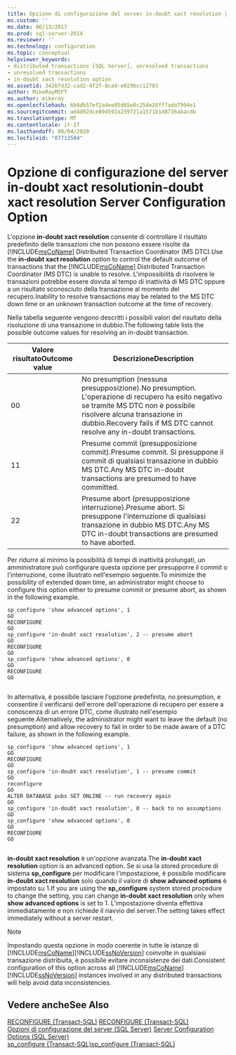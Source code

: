 ```yaml
---
title: Opzione di configurazione del server in-doubt xact resolution | Microsoft Docs
ms.custom: ''
ms.date: 06/13/2017
ms.prod: sql-server-2014
ms.reviewer: ''
ms.technology: configuration
ms.topic: conceptual
helpviewer_keywords:
- distributed transactions [SQL Server], unresolved transactions
- unresolved transactions
- in-doubt xact resolution option
ms.assetid: 3426fd32-cad2-4f2f-8ca9-e0296cc12703
author: MikeRayMSFT
ms.author: mikeray
ms.openlocfilehash: 6b8db57ef2a4ee85d65e8c25de28ff7ada7994e1
ms.sourcegitcommit: ad4d92dce894592a259721a1571b1d8736abacdb
ms.translationtype: MT
ms.contentlocale: it-IT
ms.lasthandoff: 08/04/2020
ms.locfileid: "87713504"
---
```

# <a name="in-doubt-xact-resolution-server-configuration-option"></a><span data-ttu-id="cf50c-102">Opzione di configurazione del server in-doubt xact resolution</span><span class="sxs-lookup"><span data-stu-id="cf50c-102">in-doubt xact resolution Server Configuration Option</span></span>
  <span data-ttu-id="cf50c-103">L'opzione **in-doubt xact resolution** consente di controllare il risultato predefinito delle transazioni che non possono essere risolte da [!INCLUDE[msCoName](../../includes/msconame-md.md)] Distributed Transaction Coordinator (MS DTC).</span><span class="sxs-lookup"><span data-stu-id="cf50c-103">Use the **in-doubt xact resolution** option to control the default outcome of transactions that the [!INCLUDE[msCoName](../../includes/msconame-md.md)] Distributed Transaction Coordinator (MS DTC) is unable to resolve.</span></span> <span data-ttu-id="cf50c-104">L'impossibilità di risolvere le transazioni potrebbe essere dovuta al tempo di inattività di MS DTC oppure a un risultato sconosciuto della transazione al momento del recupero.</span><span class="sxs-lookup"><span data-stu-id="cf50c-104">Inability to resolve transactions may be related to the MS DTC down time or an unknown transaction outcome at the time of recovery.</span></span>  
  
 <span data-ttu-id="cf50c-105">Nella tabella seguente vengono descritti i possibili valori del risultato della risoluzione di una transazione in dubbio.</span><span class="sxs-lookup"><span data-stu-id="cf50c-105">The following table lists the possible outcome values for resolving an in-doubt transaction.</span></span>  
  
|<span data-ttu-id="cf50c-106">Valore risultato</span><span class="sxs-lookup"><span data-stu-id="cf50c-106">Outcome value</span></span>|<span data-ttu-id="cf50c-107">Descrizione</span><span class="sxs-lookup"><span data-stu-id="cf50c-107">Description</span></span>|  
|-------------------|-----------------|  
|<span data-ttu-id="cf50c-108">0</span><span class="sxs-lookup"><span data-stu-id="cf50c-108">0</span></span>|<span data-ttu-id="cf50c-109">No presumption (nessuna presupposizione).</span><span class="sxs-lookup"><span data-stu-id="cf50c-109">No presumption.</span></span> <span data-ttu-id="cf50c-110">L'operazione di recupero ha esito negativo se tramite MS DTC non è possibile risolvere alcuna transazione in dubbio.</span><span class="sxs-lookup"><span data-stu-id="cf50c-110">Recovery fails if MS DTC cannot resolve any in-doubt transactions.</span></span>|  
|<span data-ttu-id="cf50c-111">1</span><span class="sxs-lookup"><span data-stu-id="cf50c-111">1</span></span>|<span data-ttu-id="cf50c-112">Presume commit (presupposizione commit).</span><span class="sxs-lookup"><span data-stu-id="cf50c-112">Presume commit.</span></span> <span data-ttu-id="cf50c-113">Si presuppone il commit di qualsiasi transazione in dubbio MS DTC.</span><span class="sxs-lookup"><span data-stu-id="cf50c-113">Any MS DTC in-doubt transactions are presumed to have committed.</span></span>|  
|<span data-ttu-id="cf50c-114">2</span><span class="sxs-lookup"><span data-stu-id="cf50c-114">2</span></span>|<span data-ttu-id="cf50c-115">Presume abort (presupposizione interruzione).</span><span class="sxs-lookup"><span data-stu-id="cf50c-115">Presume abort.</span></span> <span data-ttu-id="cf50c-116">Si presuppone l'interruzione di qualsiasi transazione in dubbio MS DTC.</span><span class="sxs-lookup"><span data-stu-id="cf50c-116">Any MS DTC in-doubt transactions are presumed to have aborted.</span></span>|  
  
 <span data-ttu-id="cf50c-117">Per ridurre al minimo la possibilità di tempi di inattività prolungati, un amministratore può configurare questa opzione per presupporre il commit o l'interruzione, come illustrato nell'esempio seguente.</span><span class="sxs-lookup"><span data-stu-id="cf50c-117">To minimize the possibility of extended down time, an administrator might choose to configure this option either to presume commit or presume abort, as shown in the following example.</span></span>  
  
```  
sp_configure 'show advanced options', 1  
GO  
RECONFIGURE  
GO  
sp_configure 'in-doubt xact resolution', 2 -- presume abort  
GO  
RECONFIGURE  
GO  
sp_configure 'show advanced options', 0  
GO  
RECONFIGURE  
GO  
  
```  
  
 <span data-ttu-id="cf50c-118">In alternativa, è possibile lasciare l'opzione predefinita, no presumption, e consentire il verificarsi dell'errore dell'operazione di recupero per essere a conoscenza di un errore DTC, come illustrato nell'esempio seguente.</span><span class="sxs-lookup"><span data-stu-id="cf50c-118">Alternatively, the administrator might want to leave the default (no presumption) and allow recovery to fail in order to be made aware of a DTC failure, as shown in the following example.</span></span>  
  
```  
sp_configure 'show advanced options', 1  
GO  
RECONFIGURE  
GO  
sp_configure 'in-doubt xact resolution', 1 -- presume commit  
GO  
reconfigure  
GO  
ALTER DATABASE pubs SET ONLINE -- run recovery again  
GO  
sp_configure 'in-doubt xact resolution', 0 -- back to no assumptions  
GO  
sp_configure 'show advanced options', 0  
GO  
RECONFIGURE  
GO  
  
```  
  
 <span data-ttu-id="cf50c-119">**in-doubt xact resolution** è un'opzione avanzata.</span><span class="sxs-lookup"><span data-stu-id="cf50c-119">The **in-doubt xact resolution** option is an advanced option.</span></span> <span data-ttu-id="cf50c-120">Se si usa la stored procedure di sistema **sp_configure** per modificare l'impostazione, è possibile modificare **in-doubt xact resolution** solo quando il valore di **show advanced options** è impostato su 1.</span><span class="sxs-lookup"><span data-stu-id="cf50c-120">If you are using the **sp_configure** system stored procedure to change the setting, you can change **in-doubt xact resolution** only when **show advanced options** is set to 1.</span></span> <span data-ttu-id="cf50c-121">L'impostazione diventa effettiva immediatamente e non richiede il riavvio del server.</span><span class="sxs-lookup"><span data-stu-id="cf50c-121">The setting takes effect immediately without a server restart.</span></span>  
  
> [!NOTE]  
>  <span data-ttu-id="cf50c-122">Impostando questa opzione in modo coerente in tutte le istanze di [!INCLUDE[msCoName](../../includes/msconame-md.md)][!INCLUDE[ssNoVersion](../../includes/ssnoversion-md.md)] coinvolte in qualsiasi transazione distribuita, è possibile evitare inconsistenze dei dati.</span><span class="sxs-lookup"><span data-stu-id="cf50c-122">Consistent configuration of this option across all [!INCLUDE[msCoName](../../includes/msconame-md.md)][!INCLUDE[ssNoVersion](../../includes/ssnoversion-md.md)] instances involved in any distributed transactions will help avoid data inconsistencies.</span></span>  
  
## <a name="see-also"></a><span data-ttu-id="cf50c-123">Vedere anche</span><span class="sxs-lookup"><span data-stu-id="cf50c-123">See Also</span></span>  
 <span data-ttu-id="cf50c-124">[RECONFIGURE &#40;Transact-SQL&#41;](/sql/t-sql/language-elements/reconfigure-transact-sql) </span><span class="sxs-lookup"><span data-stu-id="cf50c-124">[RECONFIGURE &#40;Transact-SQL&#41;](/sql/t-sql/language-elements/reconfigure-transact-sql) </span></span>  
 <span data-ttu-id="cf50c-125">[Opzioni di configurazione del server &#40;SQL Server&#41;](server-configuration-options-sql-server.md) </span><span class="sxs-lookup"><span data-stu-id="cf50c-125">[Server Configuration Options &#40;SQL Server&#41;](server-configuration-options-sql-server.md) </span></span>  
 [<span data-ttu-id="cf50c-126">sp_configure &#40;Transact-SQL&#41;</span><span class="sxs-lookup"><span data-stu-id="cf50c-126">sp_configure &#40;Transact-SQL&#41;</span></span>](/sql/relational-databases/system-stored-procedures/sp-configure-transact-sql)  
  
  

